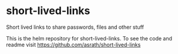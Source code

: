 # short-lived-links
Short lived links to share passwords, files and other stuff

This is the helm repository for short-lived-links. To see the code and readme visit https://github.com/asrath/short-lived-links